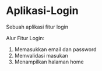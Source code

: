 # Aplikasi-Login
Sebuah aplikasi fitur login

Alur Fitur Login:
1. Memasukkan email dan password
2. Memvalidasi masukan
3. Menampilkan halaman home 
